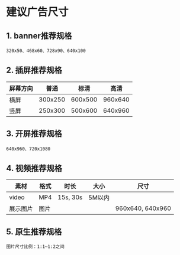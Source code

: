 # 建议广告尺寸

## 1. banner推荐规格

    320x50、468x60、728x90、640x100

## 2. 插屏推荐规格

| 屏幕方向 |   普通  |   标清  |   高清  |
| -------- | ------- | ------- | ------- |
| 横屏     | 300x250 | 600x500 | 960x640 |
| 竖屏     | 250x300 | 500x600 | 640x960 |

## 3. 开屏推荐规格

    640x960、720x1080

## 4. 视频推荐规格

|   素材   | 格式 |   时长   |  大小  |       尺寸       |
| -------- | ---- | -------- | ------ | ---------------- |
| video    | MP4  | 15s, 30s | 5M以内 |                  |
| 展示图片 | 图片 |          |        | 960x640, 640x960 |

## 5. 原生推荐规格

    图片尺寸比例：1:1~1:2之间
